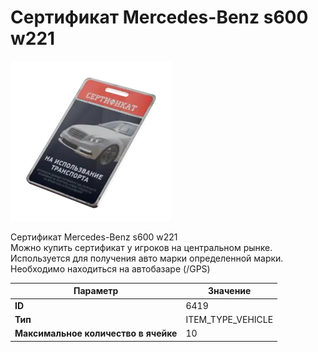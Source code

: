 # Сертификат Mercedes-Benz s600 w221

![Item Image](../img/6419.webp?raw=true)

Сертификат Mercedes-Benz s600 w221<br>Можно купить сертификат у игроков на центральном рынке.<br>Используется для получения авто марки определенной марки.<br>Необходимо находиться на автобазаре (/GPS)


| Параметр | Значение |
|----------|----------|
| **ID** | 6419 |
| **Тип** | ITEM_TYPE_VEHICLE |
| **Максимальное количество в ячейке** | 10 |

